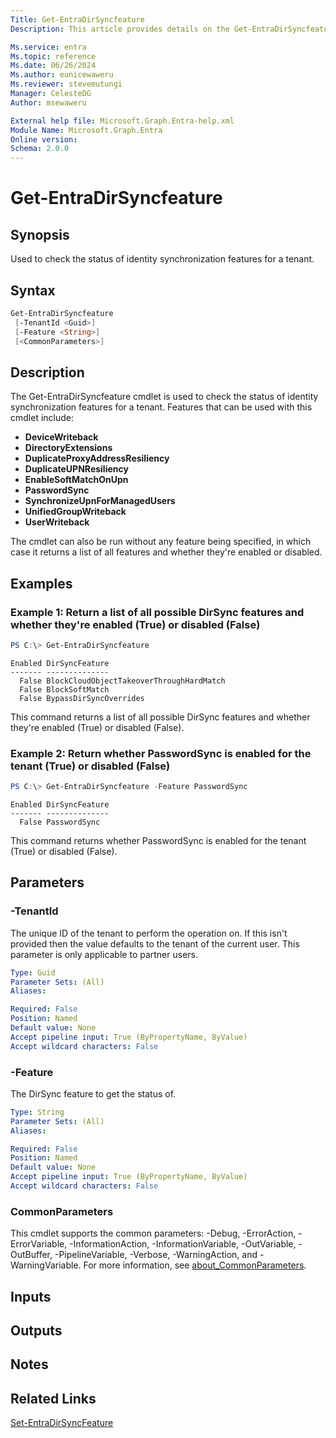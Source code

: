 ```yaml
---
Title: Get-EntraDirSyncfeature
Description: This article provides details on the Get-EntraDirSyncfeature command.

Ms.service: entra
Ms.topic: reference
Ms.date: 06/26/2024
Ms.author: eunicewaweru
Ms.reviewer: stevemutungi
Manager: CelesteDG
Author: msewaweru

External help file: Microsoft.Graph.Entra-help.xml
Module Name: Microsoft.Graph.Entra
Online version:
Schema: 2.0.0
---
```


# Get-EntraDirSyncfeature

## Synopsis
Used to check the status of identity synchronization features for a tenant.

## Syntax

```powershell
Get-EntraDirSyncfeature 
 [-TenantId <Guid>] 
 [-Feature <String>] 
 [<CommonParameters>]
```

## Description
The Get-EntraDirSyncfeature cmdlet is used to check the status of identity synchronization features for a tenant.
Features that can be used with this cmdlet include:
- **DeviceWriteback**
- **DirectoryExtensions**
- **DuplicateProxyAddressResiliency**
- **DuplicateUPNResiliency**
- **EnableSoftMatchOnUpn**
- **PasswordSync**
- **SynchronizeUpnForManagedUsers**
- **UnifiedGroupWriteback**
- **UserWriteback**

The cmdlet can also be run without any feature being specified, in which case it returns a list of all features and whether they're enabled or disabled.

## Examples

### Example 1: Return a list of all possible DirSync features and whether they're enabled (True) or disabled (False)
```powershell
PS C:\> Get-EntraDirSyncfeature
```

```output
Enabled DirSyncFeature
------- --------------
  False BlockCloudObjectTakeoverThroughHardMatch
  False BlockSoftMatch
  False BypassDirSyncOverrides
```

This command returns a list of all possible DirSync features and whether they're enabled (True) or disabled (False).

### Example 2: Return whether PasswordSync is enabled for the tenant (True) or disabled (False)
```powershell
PS C:\> Get-EntraDirSyncfeature -Feature PasswordSync
```

```output
Enabled DirSyncFeature
------- --------------
  False PasswordSync
```

This command returns whether PasswordSync is enabled for the tenant (True) or disabled (False).

## Parameters

### -TenantId
The unique ID of the tenant to perform the operation on.
If this isn't provided then the value defaults to the tenant of the current user.
This parameter is only applicable to partner users.

```yaml
Type: Guid
Parameter Sets: (All)
Aliases:

Required: False
Position: Named
Default value: None
Accept pipeline input: True (ByPropertyName, ByValue)
Accept wildcard characters: False
```

### -Feature
The DirSync feature to get the status of.

```yaml
Type: String
Parameter Sets: (All)
Aliases:

Required: False
Position: Named
Default value: None
Accept pipeline input: True (ByPropertyName, ByValue)
Accept wildcard characters: False
```

### CommonParameters
This cmdlet supports the common parameters: -Debug, -ErrorAction, -ErrorVariable, -InformationAction, -InformationVariable, -OutVariable, -OutBuffer, -PipelineVariable, -Verbose, -WarningAction, and -WarningVariable. For more information, see [about_CommonParameters](https://go.microsoft.com/fwlink/?LinkID=113216).

## Inputs

## Outputs

## Notes

## Related Links

[Set-EntraDirSyncFeature](./Set-EntraDirSyncFeature.md)